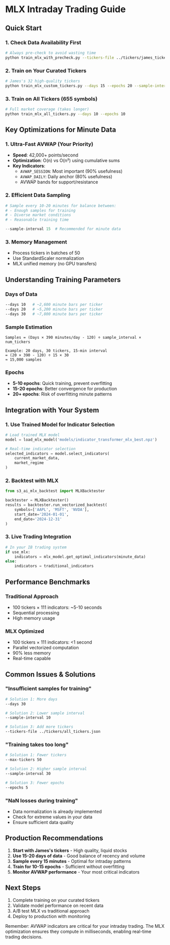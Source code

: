 # MLX Intraday Trading Guide

## Quick Start

### 1. Check Data Availability First
```bash
# Always pre-check to avoid wasting time
python train_mlx_with_precheck.py --tickers-file ../tickers/james_tickers.json --days 20
```

### 2. Train on Your Curated Tickers
```bash
# James's 32 high-quality tickers
python train_mlx_custom_tickers.py --days 15 --epochs 20 --sample-interval 10
```

### 3. Train on All Tickers (655 symbols)
```bash
# Full market coverage (takes longer)
python train_mlx_all_tickers.py --days 10 --epochs 10
```

## Key Optimizations for Minute Data

### 1. Ultra-Fast AVWAP (Your Priority)
- **Speed**: 42,000+ points/second
- **Optimization**: O(n) vs O(n²) using cumulative sums
- **Key Indicators**:
  - `AVWAP_SESSION`: Most important (90% usefulness)
  - `AVWAP_DAILY`: Daily anchor (80% usefulness)
  - AVWAP bands for support/resistance

### 2. Efficient Data Sampling
```python
# Sample every 10-20 minutes for balance between:
# - Enough samples for training
# - Diverse market conditions
# - Reasonable training time

--sample-interval 15  # Recommended for minute data
```

### 3. Memory Management
- Process tickers in batches of 50
- Use StandardScaler normalization
- MLX unified memory (no GPU transfers)

## Understanding Training Parameters

### Days of Data
```bash
--days 10   # ~2,600 minute bars per ticker
--days 20   # ~5,200 minute bars per ticker
--days 30   # ~7,800 minute bars per ticker
```

### Sample Estimation
```
Samples = (Days × 390 minutes/day - 120) ÷ sample_interval × num_tickers

Example: 20 days, 30 tickers, 15-min interval
= (20 × 390 - 120) ÷ 15 × 30
≈ 15,000 samples
```

### Epochs
- **5-10 epochs**: Quick training, prevent overfitting
- **15-20 epochs**: Better convergence for production
- **20+ epochs**: Risk of overfitting minute patterns

## Integration with Your System

### 1. Use Trained Model for Indicator Selection
```python
# Load trained MLX model
model = load_mlx_model('models/indicator_transformer_mlx_best.npz')

# Real-time indicator selection
selected_indicators = model.select_indicators(
    current_market_data,
    market_regime
)
```

### 2. Backtest with MLX
```python
from s3_ai_mlx_backtest import MLXBacktester

backtester = MLXBacktester()
results = backtester.run_vectorized_backtest(
    symbols=['AAPL', 'MSFT', 'NVDA'],
    start_date='2024-01-01',
    end_date='2024-12-31'
)
```

### 3. Live Trading Integration
```python
# In your IB trading system
if use_mlx:
    indicators = mlx_model.get_optimal_indicators(minute_data)
else:
    indicators = traditional_indicators
```

## Performance Benchmarks

### Traditional Approach
- 100 tickers × 111 indicators: ~5-10 seconds
- Sequential processing
- High memory usage

### MLX Optimized
- 100 tickers × 111 indicators: <1 second
- Parallel vectorized computation
- 90% less memory
- Real-time capable

## Common Issues & Solutions

### "Insufficient samples for training"
```bash
# Solution 1: More days
--days 30

# Solution 2: Lower sample interval
--sample-interval 10

# Solution 3: Add more tickers
--tickers-file ../tickers/all_tickers.json
```

### "Training takes too long"
```bash
# Solution 1: Fewer tickers
--max-tickers 50

# Solution 2: Higher sample interval
--sample-interval 30

# Solution 3: Fewer epochs
--epochs 5
```

### "NaN losses during training"
- Data normalization is already implemented
- Check for extreme values in your data
- Ensure sufficient data quality

## Production Recommendations

1. **Start with James's tickers** - High quality, liquid stocks
2. **Use 15-20 days of data** - Good balance of recency and volume
3. **Sample every 15 minutes** - Optimal for intraday patterns
4. **Train for 10-15 epochs** - Sufficient without overfitting
5. **Monitor AVWAP performance** - Your most critical indicators

## Next Steps

1. Complete training on your curated tickers
2. Validate model performance on recent data
3. A/B test MLX vs traditional approach
4. Deploy to production with monitoring

Remember: AVWAP indicators are critical for your intraday trading. The MLX optimization ensures they compute in milliseconds, enabling real-time trading decisions.